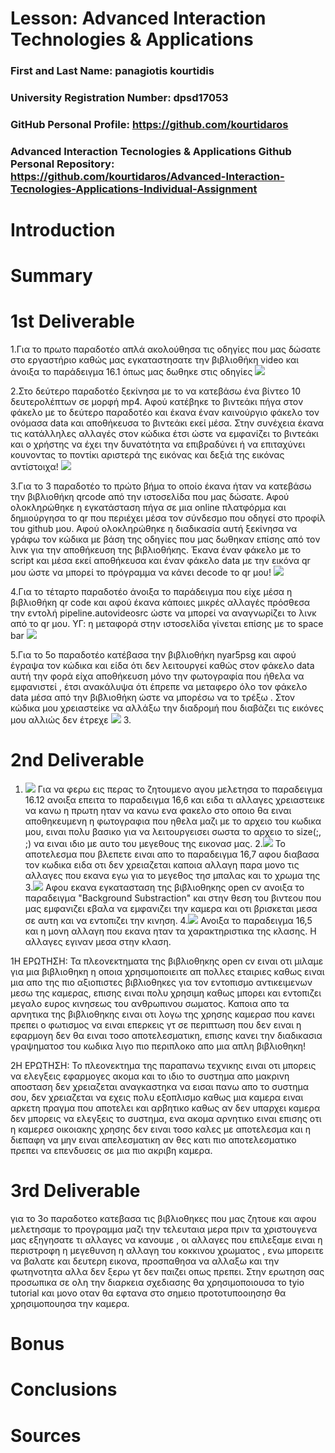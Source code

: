 # Lesson: Advanced Interaction Technologies & Applications

### First and Last Name: panagiotis kourtidis
### University Registration Number: dpsd17053
### GitHub Personal Profile: https://github.com/kourtidaros
### Advanced Interaction Tecnologies & Applications Github Personal Repository: https://github.com/kourtidaros/Advanced-Interaction-Tecnologies-Applications-Individual-Assignment

# Introduction

# Summary


# 1st Deliverable
1.Για το πρωτο παραδοτέο απλά ακολούθησα τις οδηγίες που μας δώσατε στο εργαστήριο καθώς μας εγκαταστησατε την βιβλιοθήκη video και άνοιξα το παράδειγμα 16.1 όπως μας δωθηκε στις οδηγίες
![](Screenshot%20(1).png)

2.Στο δεύτερο παραδοτέο ξεκίνησα με το να κατεβάσω ένα βίντεο 10 δευτερολέπτων σε μορφή mp4. Αφού κατέβηκε το βιντεάκι πήγα στον φάκελο με το δεύτερο παραδοτέο και έκανα έναν καινούργιο φάκελο τον ονόμασα data και αποθήκευσα το βιντεάκι εκεί μέσα. Στην συνέχεια έκανα τις κατάλληλες αλλαγές στον κώδικα έτσι ώστε να εμφανίζει το βιντεάκι και ο χρήστης να έχει την δυνατότητα να επιβραδύνει ή να επιταχύνει κουνοντας το ποντίκι αριστερά της εικόνας και δεξιά της εικόνας αντίστοιχα!
![](Screenshot%20(2).png)

3.Για το 3 παραδοτέο το πρώτο βήμα το οποίο έκανα ήταν να κατεβάσω την βιβλιοθήκη qrcode από την ιστοσελίδα που μας δώσατε. Αφού ολοκληρώθηκε η εγκατάσταση πήγα σε μια online πλατφόρμα και δημιούργησα το qr που περιέχει μέσα τον σύνδεσμο που οδηγεί στο προφίλ του github μου. Αφού ολοκληρώθηκε η διαδικασία αυτή ξεκίνησα να γράφω τον κώδικα με βάση της οδηγίες που μας δωθηκαν επίσης από τον λινκ για την αποθήκευση της βιβλιοθήκης. Έκανα έναν φάκελο με το script και μέσα εκεί αποθήκευσα και έναν φάκελο data με την εικόνα qr μου ώστε να μπορεί το πρόγραμμα να κάνει decode το qr μου!
![](Screenshot%20(3).png)


4.Για το τέταρτο παραδοτέο άνοιξα το παράδειγμα που είχε μέσα η βιβλιοθήκη qr code και αφού έκανα κάποιες μικρές αλλαγές πρόσθεσα την εντολή pipeline.autovideosrc ώστε να μπορεί να αναγνωρίζει το λινκ από το qr μου.
ΥΓ: η μεταφορά στην ιστοσελίδα γίνεται επίσης με το space bar
![](Screenshot%20(4).png)


5.Για το 5ο παραδοτέο κατέβασα την βιβλιοθήκη nyar5psg και αφού έγραψα τον κώδικα και είδα ότι δεν λειτουργεί καθώς στον φάκελο data αυτή την φορά είχα αποθήκευση μόνο την φωτογραφία που ήθελα να εμφανιστεί , έτσι ανακάλυψα ότι έπρεπε να μεταφερο όλο τον φάκελο data μέσα από την βιβλιοθήκη ώστε να μπορέσω να το τρέξω .
Στον κώδικα μου χρειαστείκε να αλλάξω την διαδρομή που διαβάζει τις εικόνες μου αλλιώς δεν έτρεχε
![](Screenshot%20(5).png)
3. 


# 2nd Deliverable
1. ![](Screenshot%20(11).png)
Για να φερω εις περας το ζητουμενο αγου μελετησα το παραδειγμα 16.12 ανοιξα επειτα το παραδειγμα 16,6 και ειδα τι αλλαγες χρειαστεικε να κανω η πρωτη ηταν να κανω ενα φακελο στο οποιο θα ειναι αποθηκευμενη η φωτογραφια που ηθελα μαζι με το αρχειο του κωδικα μου, ειναι πολυ βασικο για να λειτουργεισει σωστα το αρχειο το size(;, ;) να ειναι ιδιο με αυτο του μεγεθους της εικονασ μας.
2.![](Screenshot%20(12).png)
Το αποτελεσμα που βλεπετε ειναι απο το παραδειγμα 16,7 αφου διαβασα τον κωδικα ειδα οτι δεν χρειαζεται καποια αλλαγη παρα μονο τις αλλαγες που εκανα εγω για το μεγεθος τησ μπαλας και το χρωμα της 
3.![](Screenshot%20(13).png)
Αφου εκανα εγκατασταση της βιβλιοθηκης open cv ανοιξα το παραδειγμα "Background Substraction" και στην θεση του βιντεου που μας εμφανιζει εβαλα να εμφανιζει την καμερα και οτι βρισκεται μεσα σε  αυτη και να εντοπιζει την κινηση.
4.![](Screenshot%20(14).png)
Ανοιξα το παραδειγμα 16,5 και η μονη αλλαγη που εκανα ηταν τα χαρακτηριστικα της κλασης. Η αλλαγες εγιναν μεσα στην κλαση.

1Η ΕΡΩΤΗΣΗ:
Τα πλεονεκτηματα της βιβλιοθηκης open cv ειναι οτι μιλαμε για μια βιβλιοθηκη η οποια χρησιμοποιειτε απ πολλες εταιριες καθως ειναι μια απο της πιο αξιοπιστες βιβλιοθηκες για τον εντοπισμο αντικειμενων μεσω της καμερας, επισης ειναι πολυ χρησιμη καθως μπορει και εντοπιζει μεγαλο ευρος κινησεως του ανθρωπινου σωματος. Καποια απο τα αρνητικα της βιβλιοθηκης ειναι οτι λογω της χρησης καμερασ που κανει πρεπει ο φωτισμος να ειναι επερκεις γτ σε περιπτωση που δεν ειναι η εφαρμογη δεν θα ειναι τοσο αποτελεσματικη, επισης κανει την διαδικασια γραψηματοσ του κωδικα λιγο πιο περιπλοκο απο μια απλη βιβλιοθηκη!

2Η ΕΡΩΤΗΣΗ:
To πλεονεκτημα της παραπανω τεχνικης ειναι οτι μπορεις να ελεγξεις εφαρμογες ακομα και το ιδιο το συστημα απο μακρινη αποσταση δεν χρειαζεται αναγκαστηκα να εισαι πανω απο το συστημα σου, δεν χρειαζεται να εχεις πολυ εξοπλισμο καθως μια καμερα ειναι αρκετη πραγμα που αποτελει και αρβητικο καθως αν δεν υπαρχει καμερα δεν μπορεις να ελεγξεις το συστημα, ενα ακομα αρνητικο ειναι επισης οτι η καμερεσ οικοιακης χρησης δεν ειναι τοσο καλες με αποτελεσμα και η διεπαφη να μην ειναι απελεσματικη αν θες κατι πιο αποτελεσματικο πρεπει να επενδυσεις σε μια πιο ακριβη καμερα.



# 3rd Deliverable 
για το 3ο παραδοτεο κατεβασα τις βιβλιοθηκες που μας ζητουε και αφου μελετησαμε το προγραμμα μαζι την τελευταια μερα πριν τα χριστουγενα μας εξηγησατε τι αλλαγες να κανουμε , οι αλλαγες που επιλεξαμε ειναι η περιστροφη η μεγεθυνση η αλλαγη του κοκκινου χρωματος , ενω μπορειτε να βαλατε και δευτερη εικονα, προσπαθησα να αλλαξω και την φωτηνοτητα αλλα δεν ξερω γτ δεν παιζει οπως πρεπει.
Στην ερωτηση σας προσωπικα σε ολη την διαρκεια σχεδιασης θα χρησιμοποιουσα το tyio tutorial και μονο οταν θα εφτανα στο σημειο προτοτυποοιησησ θα χρησιμοπουησα την καμερα.



# Bonus 


# Conclusions


# Sources
